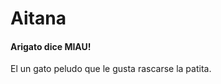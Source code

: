 # Aitana







#### Arigato dice MIAU!







El un gato peludo que le gusta rascarse la patita.